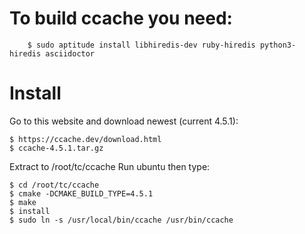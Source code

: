 # To build ccache you need:

    	$ sudo aptitude install libhiredis-dev ruby-hiredis python3-hiredis asciidoctor
      
# Install
  
  Go to this website and download newest (current 4.5.1):
    
    $ https://ccache.dev/download.html
    $ ccache-4.5.1.tar.gz

  Extract to /root/tc/ccache
  Run ubuntu then type:
  
    $ cd /root/tc/ccache
    $ cmake -DCMAKE_BUILD_TYPE=4.5.1
    $ make
    $ install
    $ sudo ln -s /usr/local/bin/ccache /usr/bin/ccache

